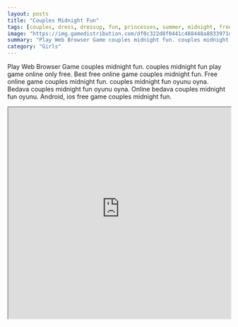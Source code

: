 ```yaml
---
layout: posts
title: "Couples Midnight Fun"
tags: [couples, dress, dressup, fun, princesses, summer, midnight, free, online, games, oyna, game, free, games, play, play, games]
image: "https://img.gamedistribution.com/df0c322d8f0441c488448a8833971db3.jpg"
summary: "Play Web Browser Game couples midnight fun. couples midnight fun play game online only free. Best free online game couples midnight fun. Free online game couples midnight fun. couples midnight fun oyunu oyna. Bedava couples midnight fun oyunu oyna. Online bedava couples midnight fun oyunu. Android, ios free game couples midnight fun."
category: "Girls"
---
```


Play Web Browser Game couples midnight fun. couples midnight fun play game online only free. Best free online game couples midnight fun. Free online game couples midnight fun. couples midnight fun oyunu oyna. Bedava couples midnight fun oyunu oyna. Online bedava couples midnight fun oyunu. Android, ios free game couples midnight fun.

<iframe width="100%" height="480px;" src="https://html5.gamedistribution.com/df0c322d8f0441c488448a8833971db3/"></iframe>